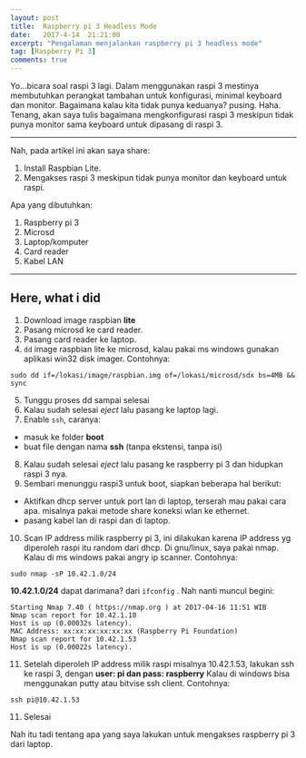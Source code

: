 ```yaml
---
layout: post
title:  Raspberry pi 3 Headless Mode
date:   2017-4-14  21:21:00
excerpt: "Pengalaman menjalankan raspberry pi 3 headless mode"
tag: [Raspberry Pi 3]
comments: true
---
```


Yo...bicara soal raspi 3 lagi. Dalam menggunakan raspi 3 mestinya membutuhkan perangkat tambahan untuk konfigurasi, minimal keyboard dan monitor.
Bagaimana kalau kita tidak punya keduanya? pusing. Haha. Tenang, akan saya tulis bagaimana mengkonfigurasi raspi 3 meskipun tidak punya monitor sama keyboard untuk dipasang di raspi 3.

<hr>

Nah, pada artikel ini akan saya share:
1. Install Raspbian Lite.
2. Mengakses raspi 3 meskipun tidak punya monitor dan keyboard untuk raspi.

Apa yang dibutuhkan:
1. Raspberry pi 3
2. Microsd
3. Laptop/komputer
4. Card reader
5. Kabel LAN



<hr>

## Here, what i did

1. Download image raspbian **lite**
2. Pasang microsd ke card reader.
3. Pasang card reader ke laptop.
4. <code>dd</code> image raspbian lite ke microsd, kalau pakai ms windows gunakan aplikasi win32 disk imager.
Contohnya:
```shell
sudo dd if=/lokasi/image/raspbian.img of=/lokasi/microsd/sdx bs=4MB && sync
```
5. Tunggu proses dd sampai selesai
6. Kalau sudah selesai _eject_ lalu pasang ke laptop lagi.
7. Enable <code>ssh</code>, caranya:
- masuk ke folder **boot**
- buat file dengan nama **ssh** (tanpa ekstensi, tanpa isi)

8. Kalau sudah selesai _eject_ lalu pasang ke raspberry pi 3 dan hidupkan raspi 3 nya.
9. Sembari menunggu raspi3 untuk boot, siapkan beberapa hal berikut:
- Aktifkan dhcp server untuk port lan di laptop, terserah mau pakai cara apa. misalnya pakai metode share koneksi wlan ke ethernet.
- pasang kabel lan di raspi dan di laptop.

10. Scan IP address milik raspberry pi 3, ini dilakukan karena IP address yg diperoleh raspi itu random dari dhcp. Di gnu/linux, saya pakai nmap. Kalau di ms windows pakai angry ip scanner. Contohnya:
```shell
sudo nmap -sP 10.42.1.0/24
```
**10.42.1.0/24** dapat darimana? dari <code>ifconfig</code> . Nah nanti muncul begini:
```shell
Starting Nmap 7.40 ( https://nmap.org ) at 2017-04-16 11:51 WIB
Nmap scan report for 10.42.1.10
Host is up (0.00032s latency).
MAC Address: xx:xx:xx:xx:xx:xx (Raspberry Pi Foundation)
Nmap scan report for 10.42.1.53
Host is up (0.00022s latency).
```

11. Setelah diperoleh IP address milik raspi misalnya 10.42.1.53, lakukan ssh ke raspi 3, dengan **user: pi dan pass: raspberry** Kalau di windows bisa menggunakan putty atau bitvise ssh client.
Contohnya:
```shell
ssh pi@10.42.1.53
```
11. Selesai

Nah itu tadi tentang apa yang saya lakukan untuk mengakses raspberry pi 3 dari laptop.
